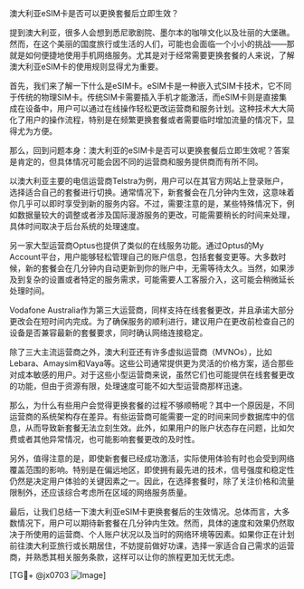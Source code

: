 澳大利亚eSIM卡是否可以更换套餐后立即生效？

提到澳大利亚，很多人会想到悉尼歌剧院、墨尔本的咖啡文化以及壮丽的大堡礁。然而，在这个美丽的国度旅行或生活的人们，可能也会面临一个小小的挑战——那就是如何便捷地使用手机网络服务。尤其是对于经常需要更换套餐的人来说，了解澳大利亚eSIM卡的使用规则显得尤为重要。

首先，我们来了解一下什么是eSIM卡。eSIM卡是一种嵌入式SIM卡技术，它不同于传统的物理SIM卡。传统SIM卡需要插入手机才能激活，而eSIM卡则是直接集成在设备中，用户可以通过在线操作轻松更改运营商和服务计划。这种技术大大简化了用户的操作流程，特别是在频繁更换套餐或者需要临时增加流量的情况下，显得尤为方便。

那么，回到问题本身：澳大利亚的eSIM卡是否可以更换套餐后立即生效呢？答案是肯定的，但具体情况可能会因不同的运营商和服务提供商而有所不同。

以澳大利亚主要的电信运营商Telstra为例，用户可以在其官方网站上登录账户，选择适合自己的套餐进行切换。通常情况下，新套餐会在几分钟内生效，这意味着你几乎可以即时享受到新的服务内容。不过，需要注意的是，某些特殊情况下，例如数据量较大的调整或者涉及国际漫游服务的更改，可能需要稍长的时间来处理，具体时间取决于后台系统的处理速度。

另一家大型运营商Optus也提供了类似的在线服务功能。通过Optus的My Account平台，用户能够轻松管理自己的账户信息，包括套餐变更等。大多数时候，新的套餐会在几分钟内自动更新到你的账户中，无需等待太久。当然，如果涉及到复杂的设置或者特定的服务需求，可能需要人工客服介入，这可能会稍微延长处理时间。

Vodafone Australia作为第三大运营商，同样支持在线套餐更改，并且承诺大部分更改会在短时间内完成。为了确保服务的顺利进行，建议用户在更改前检查自己的设备是否兼容最新的套餐要求，同时确认网络连接稳定。

除了三大主流运营商之外，澳大利亚还有许多虚拟运营商（MVNOs），比如Lebara、Amaysim和Vaya等。这些公司通常提供更为灵活的价格方案，适合那些对成本敏感的用户。对于这些小型运营商来说，虽然它们也可能提供在线套餐更改的功能，但由于资源有限，处理速度可能不如大型运营商那样迅速。

那么，为什么有些用户会觉得更换套餐的过程不够顺畅呢？其中一个原因是，不同运营商的系统架构存在差异。有些运营商可能需要一定的时间来同步数据库中的信息，从而导致新套餐无法立刻生效。此外，如果用户的账户状态存在问题，比如欠费或者其他异常情况，也可能影响套餐更改的及时性。

另外，值得注意的是，即使新套餐已经成功激活，实际使用体验有时也会受到网络覆盖范围的影响。特别是在偏远地区，即使拥有最先进的技术，信号强度和稳定性仍然是决定用户体验的关键因素之一。因此，在选择套餐时，除了关注价格和流量限制外，还应该综合考虑所在区域的网络服务质量。

最后，让我们总结一下澳大利亚eSIM卡更换套餐后的生效情况。总体而言，大多数情况下，用户可以期待新套餐在几分钟内生效。然而，具体的速度和效果仍然取决于所使用的运营商、个人账户状况以及当时的网络环境等因素。如果你正在计划前往澳大利亚旅行或长期居住，不妨提前做好功课，选择一家适合自己需求的运营商，并熟悉其相关服务条款，这样可以让你的旅程更加无忧无虑。

[TG💪+ @jx0703 ![Image](https://github.com/user-attachments/assets/dbca1d08-cadb-493c-b0ec-ad6f7a83f270)]
